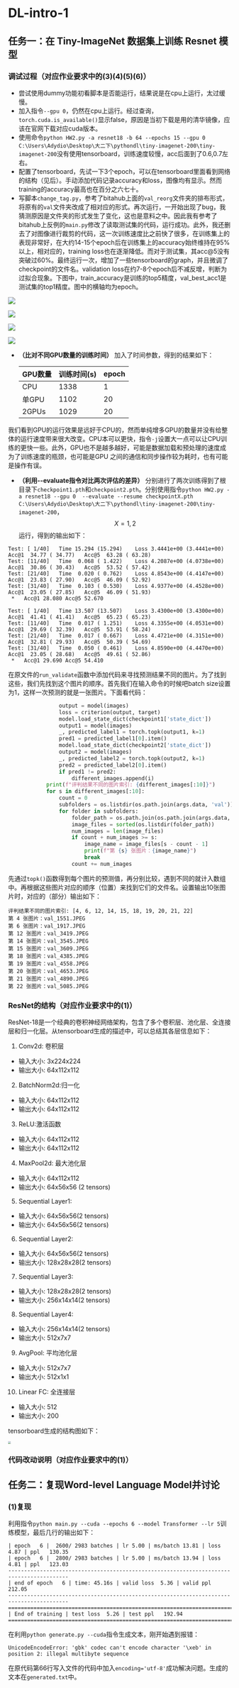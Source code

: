 # DL-intro-1

## 任务一：**在** **Tiny-ImageNet** **数据集上训练** **Resnet** 模型

### 调试过程（对应作业要求中的(3)(4)(5)(6)）

- 尝试使用dummy功能初看脚本是否能运行，结果说是在cpu上运行，太过缓慢。
- 加入指令`--gpu 0`，仍然在cpu上运行。经过查询，`torch.cuda.is_available()`显示false，原因是当初下载是用的清华镜像，应该在官网下载对应cuda版本。
- 使用命令`python HW2.py -a resnet18 -b 64 --epochs 15 --gpu 0 C:\Users\Adydio\Desktop\大二下\pythondl\tiny-imagenet-200\tiny-imagenet-200`没有使用tensorboard，训练速度较慢，acc后面到了0.6,0.7左右。
- 配置了tensorboard，先试一下3个epoch，可以在tensorboard里面看到网络的结构（见后）。手动添加代码记录accuracy和loss，图像均有显示。然而training的accuracy最高也在百分之六七十。
- 写脚本`change_tag.py`，参考了bitahub上面的`val_reorg`文件夹的排布形式，将原有的`val`文件夹改成了相对应的形式。再次运行，一开始出现了bug，我猜测原因是文件夹的形式发生了变化，这也是意料之中。因此我有参考了bitahub上反例的`main.py`修改了读取测试集的代码，运行成功。此外，我还删去了对图像进行裁剪的代码，这一次训练速度比之前快了很多，在训练集上的表现非常好，在大约14-15个epoch后在训练集上的accuracy始终维持在95%以上，相对应的，training loss也在逐渐降低。而对于测试集，其acc@5没有突破过60%。最终运行一次，增加了一些tensorboard的graph，并且微调了checkpoint的文件名。validation loss在约7-8个epoch后不减反增，判断为过拟合现象。下图中，train_accuracy是训练的top5精度，val_best_acc1是测试集的top1精度。图中的横轴均为epoch。

![](images/image-20230527153419125.png)

![](images/image-20230527153534316.png)

![](images/image-20230527153557219.png)

![](images/image-20230527153613513.png)

- **（比对不同GPU数量的训练时间）** 加入了时间参数，得到的结果如下：

  | GPU数量 | 训练时间(s) | epoch |
  | ------- | ----------- | ----- |
  | CPU     | 1338        | 1     |
  | 单GPU   | 1102        | 20    |
  | 2GPUs   | 1029        | 20    |

我们看到GPU的运行效果是远好于CPU的，然而单纯增多GPU的数量并没有给整体的运行速度带来很大改变。CPU本可以更快，指令`-j`设置大一点可以让CPU训练的更快一些。此外，GPU也不是越多越好，可能是数据加载和预处理的速度成为了训练速度的瓶颈，也可能是GPU 之间的通信和同步操作较为耗时，也有可能是操作有误。

- **（利用--evaluate指令对比两次评估的差异）** 分别进行了两次训练得到了根目录下`checkpoint1.pth`和`checkpoint2.pth`。分别使用指令`python HW2.py -a resnet18 --gpu 0  --evaluate --resume checkpointX.pth C:\Users\Adydio\Desktop\大二下\pythondl\tiny-imagenet-200\tiny-imagenet-200`，$$X=1,2$$运行，得到的输出如下：

```
Test: [ 1/40]   Time 15.294 (15.294)    Loss 3.4441e+00 (3.4441e+00)    Acc@1  34.77 ( 34.77)   Acc@5  63.28 ( 63.28)
Test: [11/40]   Time  0.068 ( 1.422)    Loss 4.2087e+00 (4.0738e+00)    Acc@1  30.86 ( 30.43)   Acc@5  53.52 ( 57.42)
Test: [21/40]   Time  0.020 ( 0.762)    Loss 4.8543e+00 (4.4147e+00)    Acc@1  23.83 ( 27.90)   Acc@5  46.09 ( 52.92)
Test: [31/40]   Time  0.103 ( 0.530)    Loss 4.9377e+00 (4.4528e+00)    Acc@1  23.05 ( 27.85)   Acc@5  46.09 ( 51.93)
 *   Acc@1 28.080 Acc@5 52.670
```

```
Test: [ 1/40]   Time 13.507 (13.507)    Loss 3.4300e+00 (3.4300e+00)    Acc@1  41.41 ( 41.41)   Acc@5  65.23 ( 65.23)
Test: [11/40]   Time  0.017 ( 1.251)    Loss 4.3355e+00 (4.0531e+00)    Acc@1  29.69 ( 32.39)   Acc@5  53.91 ( 58.24)
Test: [21/40]   Time  0.017 ( 0.667)    Loss 4.4721e+00 (4.3151e+00)    Acc@1  32.81 ( 29.93)   Acc@5  50.39 ( 54.69)
Test: [31/40]   Time  0.050 ( 0.461)    Loss 4.8590e+00 (4.4470e+00)    Acc@1  23.05 ( 28.68)   Acc@5  49.61 ( 52.86)
 *   Acc@1 29.690 Acc@5 54.410
```

在原文件的`run_validate`函数中添加代码来寻找预测结果不同的图片。为了找到这些，我们先找到这个图片的顺序。首先我们在输入命令的时候吧batch size设置为1，这样一次预测的就是一张图片。下面看代码：

```python
                output = model(images)
                loss = criterion(output, target)
                model.load_state_dict(checkpoint1['state_dict'])
                output1 = model(images)
                _, predicted_label1 = torch.topk(output1, k=1)
                pred1 = predicted_label1[0].item()
                model.load_state_dict(checkpoint2['state_dict'])
                output2 = model(images)
                _, predicted_label2 = torch.topk(output2, k=1)
                pred2 = predicted_label2[0].item()
                if pred1 != pred2:
                    different_images.append(i)
            print(f"评判结果不同的图片索引: {different_images[:10]}")
            for s in different_images[:10]:
                count = 0
                subfolders = os.listdir(os.path.join(args.data, 'val'))
                for folder in subfolders:
                    folder_path = os.path.join(os.path.join(args.data, 'val'), folder)
                    image_files = sorted(os.listdir(folder_path))
                    num_images = len(image_files)
                    if count + num_images >= s:
                        image_name = image_files[s - count - 1]
                        print(f"第 {s} 张图片：{image_name}")
                        break
                    count += num_images
```

先通过`topk()`函数得到每个图片的预测值，再分别比较，遇到不同的就计入数组中。再根据这些图片对应的顺序（位置）来找到它们的文件名。设置输出10张图片时，对应的（部分）输出如下：

```
评判结果不同的图片索引: [4, 6, 12, 14, 15, 18, 19, 20, 21, 22]
第 4 张图片：val_1551.JPEG
第 6 张图片：val_1917.JPEG
第 12 张图片：val_3419.JPEG
第 14 张图片：val_3545.JPEG
第 15 张图片：val_3609.JPEG
第 18 张图片：val_4385.JPEG
第 19 张图片：val_4558.JPEG
第 20 张图片：val_4653.JPEG
第 21 张图片：val_4890.JPEG
第 22 张图片：val_5085.JPEG
```

### ResNet的结构（对应作业要求中的(1)）

  ResNet-18是一个经典的卷积神经网络架构，包含了多个卷积层、池化层、全连接层和归一化层。从tensorboard生成的描述中，可以总结其各层信息如下：

1. Conv2d: 卷积层
- 输入大小: 3x224x224
- 输出大小: 64x112x112
2. BatchNorm2d:归一化
- 输入大小: 64x112x112
- 输出大小: 64x112x112
3. ReLU:激活函数
- 输入大小: 64x112x112
- 输出大小: 64x112x112
4. MaxPool2d: 最大池化层
- 输入大小: 64x112x112
- 输出大小: 64x56x56 (2 tensors)
5. Sequential Layer1: 
- 输入大小: 64x56x56(2 tensors)
- 输出大小: 64x56x56(2 tensors)
6. Sequential Layer2: 
- 输入大小: 64x56x56(2 tensors)
- 输出大小: 128x28x28(2 tensors)
7. Sequential Layer3: 
- 输入大小: 128x28x28(2 tensors)
- 输出大小: 256x14x14(2 tensors)
8. Sequential Layer4: 
- 输入大小: 256x14x14(2 tensors)
- 输出大小: 512x7x7
9. AvgPool: 平均池化层
- 输入大小: 512x7x7
- 输出大小: 512x1x1
10. Linear FC: 全连接层
- 输入大小: 512
- 输出大小: 200

tensorboard生成的结构图如下：

<img src="images/task1.png" style="zoom:35%;" />

### 代码改动说明（对应作业要求中的(1)）



## 任务二：复现Word-level Language Model并讨论

### (1)复现

利用指令`python main.py --cuda --epochs 6 --model Transformer --lr 5`训练模型，最后几行的输出如下：

```
| epoch   6 |  2600/ 2983 batches | lr 5.00 | ms/batch 13.81 | loss  4.87 | ppl   130.35
| epoch   6 |  2800/ 2983 batches | lr 5.00 | ms/batch 13.94 | loss  4.81 | ppl   123.03
-----------------------------------------------------------------------------------------
| end of epoch   6 | time: 45.16s | valid loss  5.36 | valid ppl   212.05
-----------------------------------------------------------------------------------------
=========================================================================================
| End of training | test loss  5.26 | test ppl   192.94
=========================================================================================
```

在利用`python generate.py --cuda`指令生成文本，刚开始遇到报错：

```
UnicodeEncodeError: 'gbk' codec can't encode character '\xeb' in position 2: illegal multibyte sequence
```

在原代码第66行写入文件的代码中加入`encoding='utf-8'`成功解决问题。生成的文本在`generated.txt`中。
